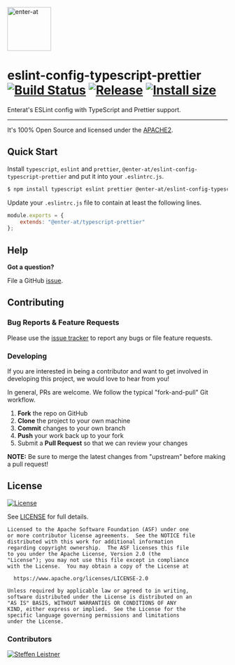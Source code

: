 <!--

  ** DO NOT EDIT THIS FILE
  **
  ** This file was automatically generated by the `build-harness`.
  ** 1) Make all changes to `README.yaml`
  ** 2) Run `make init` (you only need to do this once)
  ** 3) Run`make readme` to rebuild this file.
  **

  -->

[<img src="https://res.cloudinary.com/enter-at/image/upload/v1576145406/static/logo-svg.svg" alt="enter-at" width="100">][website]

# eslint-config-typescript-prettier [![Build Status](https://github.com/enter-at/eslint-config-typescript-prettier/workflows/Lint/badge.svg)](https://github.com/enter-at/eslint-config-typescript-prettier/actions) [![Release](https://img.shields.io/npm/v/@enter-at/eslint-config-typescript-prettier.svg)](https://www.npmjs.com/package/@enter-at/eslint-config-typescript-prettier) [![Install size](https://packagephobia.now.sh/badge?p=@enter-at/eslint-config-typescript-prettier)](https://packagephobia.now.sh/result?p=@enter-at/eslint-config-typescript-prettier)


Enterat's ESLint config with TypeScript and Prettier support.


---


It's 100% Open Source and licensed under the [APACHE2](LICENSE).






## Quick Start

Install `typescript`, `eslint` and `prettier`, `@enter-at/eslint-config-typescript-prettier` and put it into your `.eslintrc.js`.

```bash
$ npm install typescript eslint prettier @enter-at/eslint-config-typescript-prettier --save-dev
```

Update your `.eslintrc.js` file to contain at least the following lines.

```js
module.exports = {
    extends: "@enter-at/typescript-prettier"
};
```








## Help

**Got a question?**

File a GitHub [issue](https://github.com/enter-at/eslint-config-typescript-prettier/issues).

## Contributing

### Bug Reports & Feature Requests

Please use the [issue tracker](https://github.com/enter-at/eslint-config-typescript-prettier/issues) to report any bugs or file feature requests.

### Developing

If you are interested in being a contributor and want to get involved in developing this project, we would love to hear from you!

In general, PRs are welcome. We follow the typical "fork-and-pull" Git workflow.

 1. **Fork** the repo on GitHub
 2. **Clone** the project to your own machine
 3. **Commit** changes to your own branch
 4. **Push** your work back up to your fork
 5. Submit a **Pull Request** so that we can review your changes

**NOTE:** Be sure to merge the latest changes from "upstream" before making a pull request!





## License

[![License](https://img.shields.io/badge/License-Apache%202.0-blue.svg)](https://opensource.org/licenses/Apache-2.0)

See [LICENSE](LICENSE) for full details.

    Licensed to the Apache Software Foundation (ASF) under one
    or more contributor license agreements.  See the NOTICE file
    distributed with this work for additional information
    regarding copyright ownership.  The ASF licenses this file
    to you under the Apache License, Version 2.0 (the
    "License"); you may not use this file except in compliance
    with the License.  You may obtain a copy of the License at

      https://www.apache.org/licenses/LICENSE-2.0

    Unless required by applicable law or agreed to in writing,
    software distributed under the License is distributed on an
    "AS IS" BASIS, WITHOUT WARRANTIES OR CONDITIONS OF ANY
    KIND, either express or implied.  See the License for the
    specific language governing permissions and limitations
    under the License.




### Contributors


[![Steffen Leistner][sleistner_avatar]][sleistner_homepage]


  [sleistner_homepage]: https://github.com/sleistner
  [sleistner_avatar]: https://res.cloudinary.com/enter-at/image/fetch/f_png,r_max,w_100,h_100,c_thumb/https://github.com/sleistner.png



  [website]: https://github.com/enter-at
